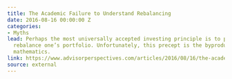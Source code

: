 ```yaml
---
title: The Academic Failure to Understand Rebalancing
date: 2016-08-16 00:00:00 Z
categories:
- Myths
lead: Perhaps the most universally accepted investing principle is to periodically
  rebalance one’s portfolio. Unfortunately, this precept is the byproduct of imperfect
  mathematics.
link: https://www.advisorperspectives.com/articles/2016/08/16/the-academic-failure-to-understand-rebalancing
source: external
---
```


